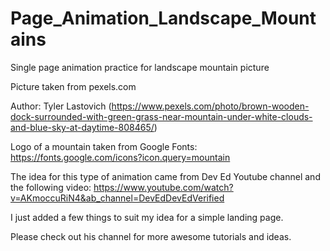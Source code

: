 # Page_Animation_Landscape_Mountains

Single page animation practice for landscape mountain picture

Picture taken from pexels.com

Author: Tyler Lastovich (https://www.pexels.com/photo/brown-wooden-dock-surrounded-with-green-grass-near-mountain-under-white-clouds-and-blue-sky-at-daytime-808465/)

Logo of a mountain taken from Google Fonts: https://fonts.google.com/icons?icon.query=mountain

The idea for this type of animation came from Dev Ed Youtube channel and the following video: https://www.youtube.com/watch?v=AKmoccuRiN4&ab_channel=DevEdDevEdVerified

I just added a few things to suit my idea for a simple landing page.

Please check out his channel for more awesome tutorials and ideas.
